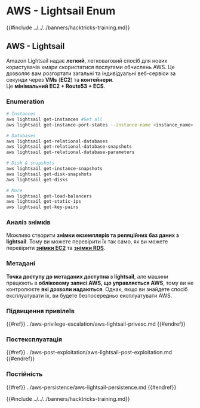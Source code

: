 # AWS - Lightsail Enum

{{#include ../../../banners/hacktricks-training.md}}

## AWS - Lightsail

Amazon Lightsail надає **легкий**, легковаговий спосіб для нових користувачів хмари скористатися послугами обчислень AWS. Це дозволяє вам розгортати загальні та індивідуальні веб-сервіси за секунди через **VMs** (**EC2**) та **контейнери**.\
Це **мінімальний EC2 + Route53 + ECS**.

### Enumeration
```bash
# Instances
aws lightsail get-instances #Get all
aws lightsail get-instance-port-states --instance-name <instance_name> #Get open ports

# Databases
aws lightsail get-relational-databases
aws lightsail get-relational-database-snapshots
aws lightsail get-relational-database-parameters

# Disk & snapshots
aws lightsail get-instance-snapshots
aws lightsail get-disk-snapshots
aws lightsail get-disks

# More
aws lightsail get-load-balancers
aws lightsail get-static-ips
aws lightsail get-key-pairs
```
### Аналіз знімків

Можливо створити **знімки екземплярів та реляційних баз даних з lightsail**. Тому ви можете перевірити їх так само, як ви можете перевірити [**знімки EC2**](aws-ec2-ebs-elb-ssm-vpc-and-vpn-enum/#ebs) та [**знімки RDS**](aws-relational-database-rds-enum.md#enumeration).

### Метадані

**Точка доступу до метаданих доступна з lightsail**, але машини працюють в **обліковому записі AWS, що управляється AWS**, тому ви не контролюєте **які дозволи надаються**. Однак, якщо ви знайдете спосіб експлуатувати їх, ви будете безпосередньо експлуатувати AWS.

### Підвищення привілеїв

{{#ref}}
../aws-privilege-escalation/aws-lightsail-privesc.md
{{#endref}}

### Постексплуатація

{{#ref}}
../aws-post-exploitation/aws-lightsail-post-exploitation.md
{{#endref}}

### Постійність

{{#ref}}
../aws-persistence/aws-lightsail-persistence.md
{{#endref}}

{{#include ../../../banners/hacktricks-training.md}}
